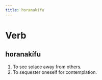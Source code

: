 ```yaml
---
title: horanakifu
---
```


Verb
================================

horanakífu
----------------

1. To see solace away from others.
2. To sequester oneself for contemplation.
